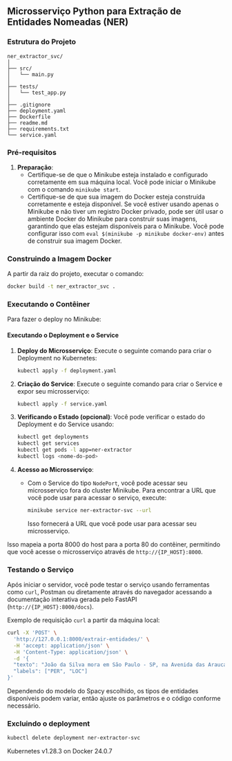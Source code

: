 ## Microsserviço Python para Extração de Entidades Nomeadas (NER)

### Estrutura do Projeto
```
ner_extractor_svc/
│
├── src/
│   └── main.py
│
├── tests/
│   └── test_app.py
│
├── .gitignore
├── deployment.yaml
├── Dockerfile
├── readme.md
├── requirements.txt
└── service.yaml
```

### Pré-requisitos
1. **Preparação**:
   - Certifique-se de que o Minikube esteja instalado e configurado corretamente em sua máquina local. Você pode iniciar o Minikube com o comando `minikube start`.
   - Certifique-se de que sua imagem do Docker esteja construída corretamente e esteja disponível. Se você estiver usando apenas o Minikube e não tiver um registro Docker privado, pode ser útil usar o ambiente Docker do Minikube para construir suas imagens, garantindo que elas estejam disponíveis para o Minikube. Você pode configurar isso com `eval $(minikube -p minikube docker-env)` antes de construir sua imagem Docker.

### Construindo a Imagem Docker

A partir da raiz do projeto, executar o comando:

```bash
docker build -t ner_extractor_svc .
```

### Executando o Contêiner

Para fazer o deploy no Minikube:

#### Executando o Deployment e o Service

1. **Deploy do Microsserviço**:
   Execute o seguinte comando para criar o Deployment no Kubernetes:

   ```bash
   kubectl apply -f deployment.yaml
   ```

2. **Criação do Service**:
   Execute o seguinte comando para criar o Service e expor seu microsserviço:

   ```bash
   kubectl apply -f service.yaml
   ```

3. **Verificando o Estado (opcional)**:
   Você pode verificar o estado do Deployment e do Service usando:

   ```bash
   kubectl get deployments
   kubectl get services
   kubectl get pods -l app=ner-extractor
   kubectl logs <nome-do-pod>
   ```

4. **Acesso ao Microsserviço**:
   - Com o Service do tipo `NodePort`, você pode acessar seu microsserviço fora do cluster Minikube. Para encontrar a URL que você pode usar para acessar o serviço, execute:

     ```bash
     minikube service ner-extractor-svc --url
     ```

     Isso fornecerá a URL que você pode usar para acessar seu microsserviço.

Isso mapeia a porta 8000 do host para a porta 80 do contêiner, permitindo que você acesse o microsserviço através de `http://{IP_HOST}:8000`.

### Testando o Serviço
   Após iniciar o servidor, você pode testar o serviço usando ferramentas como `curl`, Postman ou diretamente através do navegador acessando a documentação interativa gerada pelo FastAPI (`http://{IP_HOST}:8000/docs`).

   Exemplo de requisição `curl` a partir da máquina local:

   ```bash
   curl -X 'POST' \
     'http://127.0.0.1:8000/extrair-entidades/' \
     -H 'accept: application/json' \
     -H 'Content-Type: application/json' \
     -d '{
     "texto": "João da Silva mora em São Paulo - SP, na Avenida das Araucárias, Centro.",
     "labels": ["PER", "LOC"]
   }'
   ```

 Dependendo do modelo do Spacy escolhido, os tipos de entidades disponíveis podem variar, então ajuste os parâmetros e o código conforme necessário.

### Excluindo o deployment
  ```bash
  kubectl delete deployment ner-extractor-svc
  ```

Kubernetes v1.28.3 on Docker 24.0.7